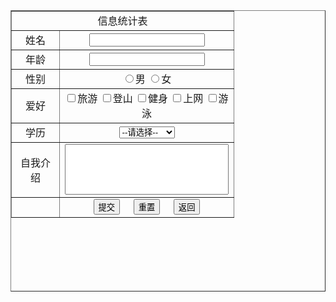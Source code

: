 <!DOCTYPE html>
<html lang="en">

<head>
    <meta charset="UTF-8">
    <meta http-equiv="X-UA-Compatible" content="IE=edge">
    <meta name="viewport" content="width=device-width, initial-scale=1.0">
    <title>Document</title>
</head>

<body>
    <table align="center" border="1" height="450px" width="300px" cellspacing="0">
        <tr align="center">
            <td width="60" colspan="6">信息统计表</td>
        </tr>
        <tr align="center">
            <td width="50">姓名</td>
            <td width="50" colspan="5">
                <input type="text">
            </td>
        </tr>
        <tr align="center">
            <td width="50">年龄</td>
            <td width="50" colspan="5">
                <input type="text">
            </td>
        </tr>
        <tr align="center">
            <td width="60">性别</td>
            <td width="60" colspan="5">
                <label><input type="radio" name="sex" value="1">男</label>
                <label><input type="radio" name="sex" value="0">女</label>
            </td>
        </tr>
        <tr align="center">
            <td width="60">爱好</td>
            <td width="60" colspan="5">
                <label><input type="checkbox" name="like" value="0">旅游</label>
                <label><input type="checkbox" name="like" value="1">登山</label>
                <label><input type="checkbox" name="like" value="2">健身</label>
                <label><input type="checkbox" name="like" value="3">上网</label>
                <label><input type="checkbox" name="like" value="4">游泳</label>
            </td>
        </tr>
        <tr align="center">
            <td width="60">学历</td>
            <td width="60" colspan="5">
                <select name="degree">
                    <option value="">--请选择--</option>
                    <option value="1">专科</option>
                    <option value="2">本科</option>
                    <option value="3">硕士</option>
                    <option value="4">博士及以上</option>
                </select>
            </td>
        </tr>
        <tr align="center">
            <td width="60">自我介绍</td>
            <td width="60" colspan="5">
                <textarea name="comment" cols="30" rows="5" style="resize:none;"></textarea>
            </td>
        </tr>
        <tr align="center">
            <td width="60"></td>
            <td width="60" colspan="5">
                <input type="submit" value="提交">
                &nbsp;&nbsp;&nbsp;
                <input type="reset" value="重置">
                &nbsp;&nbsp;&nbsp;
                <input type="button" value="返回">
            </td>
        </tr>
    </table>
</body>

</html>
